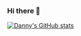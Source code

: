 ### Hi there 👋

[![Danny's GitHub stats](https://github-readme-stats.vercel.app/api?username=dannyherrmann)](https://github.com/dannyherrmann/github-readme-stats)

<!--
**dannyherrmann/dannyherrmann** is a ✨ _special_ ✨ repository because its `README.md` (this file) appears on your GitHub profile.

Here are some ideas to get you started:

- 🔭 I’m currently working on ...
- 🌱 I’m currently learning ...
- 👯 I’m looking to collaborate on ...
- 🤔 I’m looking for help with ...
- 💬 Ask me about ...
- 📫 How to reach me: ...
- 😄 Pronouns: ...
- ⚡ Fun fact: ...
-->
